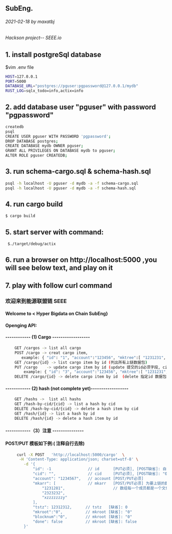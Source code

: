## SubEng.
###### 2021-02-18 by maxatbj
###### Hackson project-- SEEE.io


## 1. install postgreSql database
$vim .env file
``` bash   
HOST=127.0.0.1
PORT=5000
DATABASE_URL="postgres://pguser:pgpassword@127.0.0.1/mydb"
RUST_LOG=sqlx_todo=info,actix=info
```   
## 2. add database user  "pguser" with password "pgpassword"

``` bash   
createdb
psql
CREATE USER pguser WITH PASSWORD 'pgpassword';
DROP DATABASE postgres;
CREATE DATABASE mydb OWNER pguser;
GRANT ALL PRIVILEGES ON DATABASE mydb to pguser;
ALTER ROLE pguser CREATEDB;
```  
## 3. run schema-cargo.sql & schema-hash.sql
``` bash   
psql -h localhost -U pguser -d mydb -a -f schema-cargo.sql
psql -h localhost -U pguser -d mydb -a -f schema-hash.sql
```  
## 4. run cargo build
``` bash   
$ cargo build
```  

## 5. start server with command:
``` bash   
 $./target/debug/actix  
```   

## 6.  run a browser on  http://localhost:5000 ,you will see below text, and play on it

## 7. play with follow curl command


### 欢迎来到能源联盟链 SEEE
####     Welcome to   < Hyper Bigdata on Chain SubEng} 
####     Openging API:

####       ------------ (1) Cargo ------------------
``` bash   
    GET /cargos -> list all cargo 
    POST /cargo -> creat cargo item, 
       example: { "id": "1", "account":"123456", "mktree":[ "1231231", "2323232", "343434343" ] ,  "done": false }
    GET /cargo/{id} -> list cargo item by id (列出所有上链数据包)
    PUT /cargo    -> update cargo item by id (update 提交的id必须字段, cid 字段无法修改)
        example: { "id": "3", "account":"123456", "mktree":[ "1231231", "2323232", "343434343" ] ,  "done": false }
    DELETE /cargo/{id} -> delete cargo item by id  (delete 指定id 数据包)
```    

####       ------------ (2) hash (not complete yet)------------------
``` bash 
    GET /hashs ->  list all hashs
    GET /hash-by-cid/{cid} -> list a hash by cid
    DELETE /hash-by-cid/{cid} -> delete a hash item by cid 
    GET /hash/{id} -> list a hash by id
    DELETE /hash/{id} -> delete a hash item by id 
```

 #### ------------（3）注意 ---------------
 ####    POST/PUT 模板如下例:( 注释自行去除)
``` bash           
     curl -X POST   'http://localhost:5000/cargo'  \
      -H 'Content-Type: application/json; charset=utf-8' \
        -d '{
            "id": -1                // id      [PUT必须], [POST缺省]: 自增数字
            "cid": "",              // cid     [PUT必须], [POST缺省]: "0"
            "account": "1234567",   // account [POST/PUT必须]
            "mkarr": [              // mkarr   [POST/PUT必须] 为要上链的数据 hash数组，
                "1231281",                     // 数组每一个成员都是一个文件或者数据的 Hash 摘要值
                "2323232",
                "xzzzzzzzy"
            ],
            "tstz": 12312312,      // tstz   [缺省]: 0
            "mkroot":"0",          // mkroot [缺省]: "0"
            "blocknum":"0",        // mkroot [缺省]: "0"
            "done": false          // mkroot [缺省]: false
        }'
``` 

